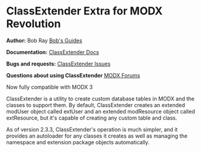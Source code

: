 ClassExtender Extra for MODX Revolution
=======================================


**Author:** Bob Ray [Bob's Guides](https://bobsguides.com)

**Documentation:** [ClassExtender Docs](https://bobsguides.com/classextender-class.html)

**Bugs and requests:** [ClassExtender Issues](https://github.com/BobRay/ClassExtender/issues)

**Questions about using ClassExtender** [MODX Forums](https://forums.modx.com)

Now fully compatible with MODX 3

ClassExtender is a utility to create custom database tables in MODX and the classes to support them. By default, ClassExtender creates an extended modUser object called extUser and an extended modResource object called extResource, but it's capable of creating any custom table and class. 

As of version 2.3.3, ClassExtender's operation is much simpler, and it provides an autoloader for any classes it creates as well as managing the namespace and extension package objects automatically.   


